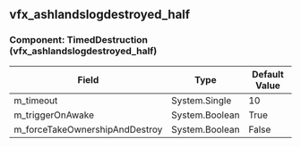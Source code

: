 ## vfx_ashlandslogdestroyed_half

### Component: TimedDestruction (vfx_ashlandslogdestroyed_half)

|Field|Type|Default Value|
|---|---|---|
|m_timeout|System.Single|10|
|m_triggerOnAwake|System.Boolean|True|
|m_forceTakeOwnershipAndDestroy|System.Boolean|False|

